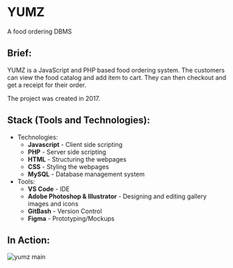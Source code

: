 # YUMZ
A food ordering DBMS

Brief:
------

YUMZ is a JavaScript and PHP based food ordering system. The customers can
view the food catalog and add item to cart. They can then checkout and get 
a receipt for their order.

The project was created in 2017.

Stack (Tools and Technologies):
-------------------------------

- Technologies:
  - <b>Javascript</b> - Client side scripting
  - <b>PHP</b> - Server side scripting
  - <b>HTML</b> - Structuring the webpages
  - <b>CSS</b> - Styling the webpages
  - <b>MySQL</b> - Database management system
- Tools:
  - <b>VS Code</b> - IDE
  - <b>Adobe Photoshop & Illustrator</b> - Designing and editing gallery images and icons
  - <b>GitBash</b> - Version Control
  - <b>Figma</b> - Prototyping/Mockups

In Action:
-------------------------------
![yumz main](https://user-images.githubusercontent.com/44428566/129481612-ea9c382b-bcf4-4401-af23-6c372fc32bc2.jpg)
